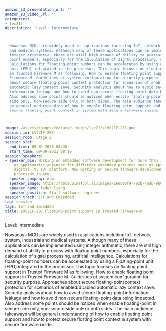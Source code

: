 ```yaml
---
amazon_s3_presentation_url: ''
amazon_s3_video_url: ''
categories:
- lvc21f
description: 'Level: Intermediate 



  Nowadays MCUs are widely used in applications including IoT, network system, industrial
  and medical systems. Although many of these applications can be implemented using
  integer arithmetic, there are still high demand of ability to process with floating
  point numbers, especially for the calculation of signal processing, artificial intelligence.
  Calculations for floating-point numbers can be accelerated by using a Floating-point
  unit (FPU) integrated in the processor. This topic focuses on floating point support
  in Trusted Firmware M as following. How to enable floating point support in Trusted
  Firmware M. Guidelines of system configuration for security purpose. Approaches
  about secure floating-point context protection for scenarios of enabled/disabled
  automatic lazy context save. Security analysis about how to avoid secure floating-point
  information leakage and how to avoid non-secure floating-point data being impacted.
  Also address some points should be noticed when enable floating-point in secure
  side only, non-secure side only or both sides. The main audience takeaways will
  be general understanding of how to enable floating point support and how to protect
  secure floating point context in system with secure firmware inside.


  '
image: /assets/images/featured-images/lvc21f/LVC21F-208.png
session_id: LVC21F-208
session_room: Stage 2
session_slot:
  end_time: 09-09-2021 08:35
  start_time: 09-09-2021 08:10
session_speakers:
- speaker_bio: Working on embedded software development for more than 15 years. Involved
    as application engineer for different embedded products such as optical drive,
    digital TV, IOT platform. Now working on secure firmware development for cortex-m
    processor in Arm.
  speaker_company: Arm
  speaker_image: https://data.pinetool.ai/images/16eb19f9-792b-46db-9b69-ea5e8ee159b4.jpeg
  speaker_name: feder liang
  speaker_position: Staff software engineer
session_track: IoT and Embedded
tag: session
tags: IoT and Embedded
title: LVC21F-208 Floating-point support in Trusted Firmware–M
---
```


Level: Intermediate 


Nowadays MCUs are widely used in applications including IoT, network system, industrial and medical systems. Although many of these applications can be implemented using integer arithmetic, there are still high demand of ability to process with floating point numbers, especially for the calculation of signal processing, artificial intelligence. Calculations for floating-point numbers can be accelerated by using a Floating-point unit (FPU) integrated in the processor. This topic focuses on floating point support in Trusted Firmware M as following. How to enable floating point support in Trusted Firmware M. Guidelines of system configuration for security purpose. Approaches about secure floating-point context protection for scenarios of enabled/disabled automatic lazy context save. Security analysis about how to avoid secure floating-point information leakage and how to avoid non-secure floating-point data being impacted. Also address some points should be noticed when enable floating-point in secure side only, non-secure side only or both sides. The main audience takeaways will be general understanding of how to enable floating point support and how to protect secure floating point context in system with secure firmware inside.